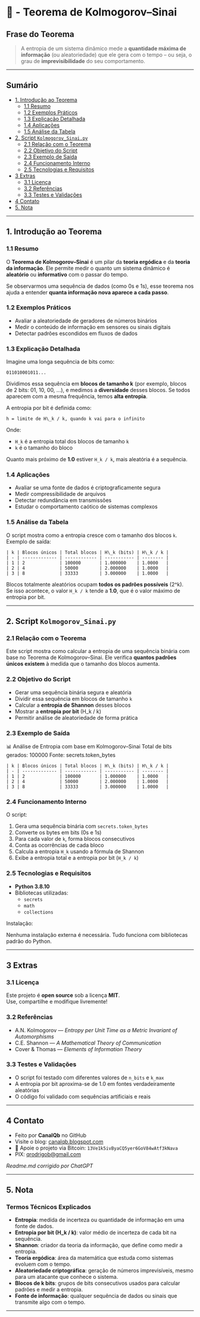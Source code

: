 # 🔐 - Teorema de Kolmogorov–Sinai

## Frase do Teorema

> A entropia de um sistema dinâmico mede a **quantidade máxima de informação** (ou aleatoriedade) que ele gera com o tempo – ou seja, o grau de **imprevisibilidade** do seu comportamento.

---

## Sumário

* [1. Introdução ao Teorema](#1-introdução-ao-teorema)
  * [1.1 Resumo](#11-resumo)
  * [1.2 Exemplos Práticos](#12-exemplos-práticos)
  * [1.3 Explicação Detalhada](#13-explicação-detalhada)
  * [1.4 Aplicações](#14-aplicações)
  * [1.5 Análise da Tabela](#15-análise-da-tabela)
* [2. Script `Kolmogorov_Sinai.py`](#2-script-kolmogorov_sinaipy)
  * [2.1 Relação com o Teorema](#21-relação-com-o-teorema)
  * [2.2 Objetivo do Script](#22-objetivo-do-script)
  * [2.3 Exemplo de Saída](#23-exemplo-de-saída)
  * [2.4 Funcionamento Interno](#24-funcionamento-interno)
  * [2.5 Tecnologias e Requisitos](#25-tecnologias-e-requisitos)
* [3 Extras](#3-extras)
  * [3.1 Licença](#31-licença)
  * [3.2 Referências](#32-referencias)
  * [3.3 Testes e Validações](#33-testes-e-validações)
* [4 Contato](#4-contato)
* [5. Nota](#5-nota)

---

## 1. Introdução ao Teorema

### 1.1 Resumo

O **Teorema de Kolmogorov–Sinai** é um pilar da **teoria ergódica** e da **teoria da informação**. Ele permite medir o quanto um sistema dinâmico é **aleatório** ou **informativo** com o passar do tempo.

Se observarmos uma sequência de dados (como 0s e 1s), esse teorema nos ajuda a entender **quanta informação nova aparece a cada passo**.

### 1.2 Exemplos Práticos

- Avaliar a aleatoriedade de geradores de números binários
- Medir o conteúdo de informação em sensores ou sinais digitais
- Detectar padrões escondidos em fluxos de dados

### 1.3 Explicação Detalhada

Imagine uma longa sequência de bits como:

```
011010001011...

```

Dividimos essa sequência em **blocos de tamanho k** (por exemplo, blocos de 2 bits: 01, 10, 00, ...), e medimos a **diversidade** desses blocos. Se todos aparecem com a mesma frequência, temos **alta entropia**.

A entropia por bit é definida como:

```
h = limite de H\_k / k, quando k vai para o infinito

```

Onde:

- `H_k` é a entropia total dos blocos de tamanho `k`
- `k` é o tamanho do bloco

Quanto mais próximo de **1.0** estiver `H_k / k`, mais aleatória é a sequência.

### 1.4 Aplicações

- Avaliar se uma fonte de dados é criptograficamente segura
- Medir compressibilidade de arquivos
- Detectar redundância em transmissões
- Estudar o comportamento caótico de sistemas complexos

### 1.5 Análise da Tabela

O script mostra como a entropia cresce com o tamanho dos blocos `k`.  
Exemplo de saída:

```
| k | Blocos únicos | Total blocos | H\_k (bits) | H\_k / k |
| - | ------------- | ------------ | ----------- | -------- |
| 1 | 2             | 100000       | 1.000000    | 1.0000   |
| 2 | 4             | 50000        | 2.000000    | 1.0000   |
| 3 | 8             | 33333        | 3.000000    | 1.0000   |

```

Blocos totalmente aleatórios ocupam **todos os padrões possíveis** (2^k).  
Se isso acontece, o valor `H_k / k` tende a **1.0**, que é o valor máximo de entropia por bit.

---

## 2. Script `Kolmogorov_Sinai.py`

### 2.1 Relação com o Teorema

Este script mostra como calcular a entropia de uma sequência binária com base no Teorema de Kolmogorov–Sinai. Ele verifica **quantos padrões únicos existem** à medida que o tamanho dos blocos aumenta.

### 2.2 Objetivo do Script

- Gerar uma sequência binária segura e aleatória
- Dividir essa sequência em blocos de tamanho `k`
- Calcular a **entropia de Shannon** desses blocos
- Mostrar a **entropia por bit** (H_k / k)
- Permitir análise de aleatoriedade de forma prática

### 2.3 Exemplo de Saída

📊 Análise de Entropia com base em Kolmogorov–Sinai
Total de bits gerados: 100000
Fonte: secrets.token\_bytes

```
| k | Blocos únicos | Total blocos | H\_k (bits) | H\_k / k |
| - | ------------- | ------------ | ----------- | -------- |
| 1 | 2             | 100000       | 1.000000    | 1.0000   |
| 2 | 4             | 50000        | 2.000000    | 1.0000   |
| 3 | 8             | 33333        | 3.000000    | 1.0000   |

```

### 2.4 Funcionamento Interno

O script:

1. Gera uma sequência binária com `secrets.token_bytes`
2. Converte os bytes em bits (0s e 1s)
3. Para cada valor de `k`, forma blocos consecutivos
4. Conta as ocorrências de cada bloco
5. Calcula a entropia `H_k` usando a fórmula de Shannon
6. Exibe a entropia total e a entropia por bit (`H_k / k`)

### 2.5 Tecnologias e Requisitos

- **Python 3.8.10**
- Bibliotecas utilizadas:
  - `secrets`
  - `math`
  - `collections`

Instalação:

Nenhuma instalação externa é necessária. Tudo funciona com bibliotecas padrão do Python.

---

## 3 Extras

### 3.1 Licença

Este projeto é **open source** sob a licença **MIT**.  
Use, compartilhe e modifique livremente!

### 3.2 Referências

- A.N. Kolmogorov — *Entropy per Unit Time as a Metric Invariant of Automorphisms*
- C.E. Shannon — *A Mathematical Theory of Communication*
- Cover & Thomas — *Elements of Information Theory*

### 3.3 Testes e Validações

- O script foi testado com diferentes valores de `n_bits` e `k_max`
- A entropia por bit aproxima-se de 1.0 em fontes verdadeiramente aleatórias
- O código foi validado com sequências artificiais e reais

---

## 4 Contato

* Feito por **CanalQb** no GitHub  
* Visite o blog: [canalqb.blogspot.com](https://canalqb.blogspot.com)  
* 💸 Apoie o projeto via Bitcoin: `13Ve1k5ivByaCQ5yer6GoV84wAtf3kNava`  
* PIX: [qrodrigob@gmail.com](mailto:qrodrigob@gmail.com)

_Readme.md corrigido por ChatGPT_

---

## 5. Nota

### Termos Técnicos Explicados

- **Entropia**: medida de incerteza ou quantidade de informação em uma fonte de dados.
- **Entropia por bit (H_k / k)**: valor médio de incerteza de cada bit na sequência.
- **Shannon**: criador da teoria da informação, que define como medir a entropia.
- **Teoria ergódica**: área da matemática que estuda como sistemas evoluem com o tempo.
- **Aleatoriedade criptográfica**: geração de números imprevisíveis, mesmo para um atacante que conhece o sistema.
- **Blocos de k bits**: grupos de bits consecutivos usados para calcular padrões e medir a entropia.
- **Fonte de informação**: qualquer sequência de dados ou sinais que transmite algo com o tempo.

---
